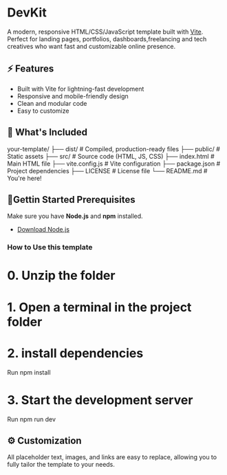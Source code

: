 # DevKit

A modern, responsive HTML/CSS/JavaScript template built with [Vite](https://vitejs.dev/). Perfect for landing pages, portfolios, dashboards,freelancing and tech creatives who want fast and customizable online presence.

## ⚡ Features

- Built with Vite for lightning-fast development
- Responsive and mobile-friendly design
- Clean and modular code
- Easy to customize

## 📁 What's Included

your-template/
├── dist/ # Compiled, production-ready files
├── public/ # Static assets
├── src/ # Source code (HTML, JS, CSS)
├── index.html # Main HTML file
├── vite.config.js # Vite configuration
├── package.json # Project dependencies
├── LICENSE # License file
└── README.md # You're here!

## 🚀Gettin Started Prerequisites

Make sure you have **Node.js** and **npm** installed.
- [Download Node.js](https://nodejs.org/)

### How to Use this template

# 0. Unzip the folder
# 1. Open a terminal in the project folder
# 2. install dependencies
Run npm install
# 3. Start the development server
Run npm run dev

## ⚙️ Customization

All placeholder text, images, and links are easy to replace, allowing you to fully tailor the template to your needs.